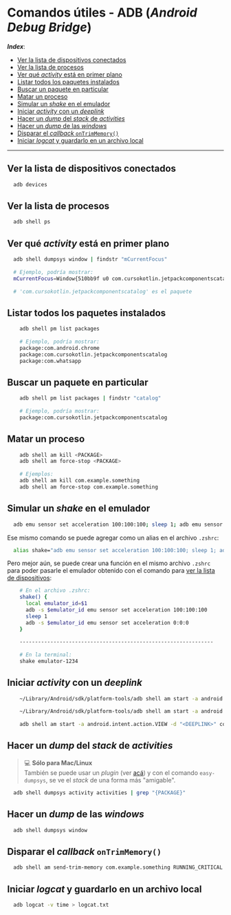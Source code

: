 <h1>Comandos útiles - ADB (<i>Android Debug Bridge</i>)</h1>

***Index***:
<!-- TOC -->
  * [Ver la lista de dispositivos conectados](#ver-la-lista-de-dispositivos-conectados)
  * [Ver la lista de procesos](#ver-la-lista-de-procesos)
  * [Ver qué *activity* está en primer plano](#ver-qué-activity-está-en-primer-plano)
  * [Listar todos los paquetes instalados](#listar-todos-los-paquetes-instalados)
  * [Buscar un paquete en particular](#buscar-un-paquete-en-particular)
  * [Matar un proceso](#matar-un-proceso)
  * [Simular un *shake* en el emulador](#simular-un-shake-en-el-emulador)
  * [Iniciar *activity* con un *deeplink*](#iniciar-activity-con-un-deeplink)
  * [Hacer un *dump* del *stack* de *activities*](#hacer-un-dump-del-stack-de-activities)
  * [Hacer un *dump* de las *windows*](#hacer-un-dump-de-las-windows)
  * [Disparar el *callback* `onTrimMemory()`](#disparar-el-callback-ontrimmemory)
  * [Iniciar *logcat* y guardarlo en un archivo local](#iniciar-logcat-y-guardarlo-en-un-archivo-local)
<!-- TOC -->

---

## Ver la lista de dispositivos conectados

```bash
  adb devices
```

## Ver la lista de procesos

```bash
  adb shell ps
```

## Ver qué *activity* está en primer plano

```bash
  adb shell dumpsys window | findstr "mCurrentFocus"
  
  # Ejemplo, podría mostrar: 
  mCurrentFocus=Window{510bb9f u0 com.cursokotlin.jetpackcomponentscatalog/com.cursokotlin.jetpackcomponentscatalog.MainActivity}
  
  # 'com.cursokotlin.jetpackcomponentscatalog' es el paquete
```

## Listar todos los paquetes instalados

```bash
    adb shell pm list packages
    
    # Ejemplo, podría mostrar:
    package:com.android.chrome
    package:com.cursokotlin.jetpackcomponentscatalog
    package:com.whatsapp
```

## Buscar un paquete en particular

```bash
    adb shell pm list packages | findstr "catalog"
    
    # Ejemplo, podría mostrar:
    package:com.cursokotlin.jetpackcomponentscatalog
```

## Matar un proceso

```bash
    adb shell am kill <PACKAGE>
    adb shell am force-stop <PACKAGE>
    
    # Ejemplos:
    adb shell am kill com.example.something
    adb shell am force-stop com.example.something
```

## Simular un *shake* en el emulador

```bash
  adb emu sensor set acceleration 100:100:100; sleep 1; adb emu sensor set acceleration 0:0:0
```

Ese mismo comando se puede agregar como un alias en el archivo `.zshrc`:

```bash
  alias shake="adb emu sensor set acceleration 100:100:100; sleep 1; adb emu sensor set acceleration 0:0:0"
```

Pero mejor aún, se puede crear una función en el mismo archivo `.zshrc` para poder pasarle el emulador obtenido con el comando para [ver la lista de dispositivos](#ver-la-lista-de-dispositivos-conectados):

```bash
    # En el archivo .zshrc:
    shake() {
      local emulator_id=$1
      adb -s $emulator_id emu sensor set acceleration 100:100:100
      sleep 1
      adb -s $emulator_id emu sensor set acceleration 0:0:0
    }
    
    ---------------------------------------------------------------
    
    # En la terminal:
    shake emulator-1234
```

## Iniciar *activity* con un *deeplink*

```bash
    ~/Library/Android/sdk/platform-tools/adb shell am start -a android.intent.action.VIEW -d "<DEEPLINK>" com.example.something
    
    ~/Library/Android/sdk/platform-tools/adb shell am start -a android.intent.action.VIEW -d "<DEEPLINK>" com.example.something
    
    adb shell am start -a android.intent.action.VIEW -d "<DEEPLINK>" com.example.something
```

## Hacer un *dump* del *stack* de *activities*
> 💻 **Sólo para Mac/Linux**  
> También se puede usar un *plugin* (ver [acá](https://github.com/Kardelio/easy-dumpsys)) y con el comando `easy-dumpsys`, se ve el *stack* de una forma más "amigable".

```bash
  adb shell dumpsys activity activities | grep "{PACKAGE}"
```


## Hacer un *dump* de las *windows*

```bash
  adb shell dumpsys window
```

## Disparar el *callback* `onTrimMemory()`

```bash
  adb shell am send-trim-memory com.example.something RUNNING_CRITICAL
```

## Iniciar *logcat* y guardarlo en un archivo local

```bash
  adb logcat -v time > logcat.txt
```
